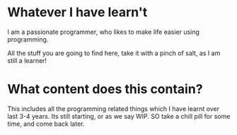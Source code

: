 # Whatever I have learn't

I am a passionate programmer, who likes to make life easier using programming. 

All the stuff you are going to find here, 
take it with a pinch of salt, as 
I am still a learner!


# What content does this contain?
This includes all the programming related things which I have learnt over last 3-4 years.
Its still starting, or as we say WIP. SO take a chill pill for some time, and come back later.
